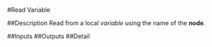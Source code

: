 #Read Variable

##Description
Read from a local _variable_ using the name of the **node**.

##Inputs
##Outputs
##Detail

